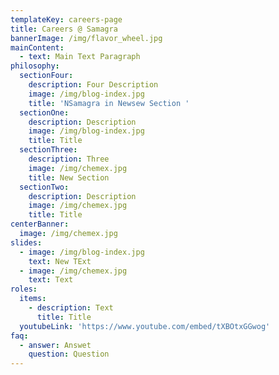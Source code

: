 ```yaml
---
templateKey: careers-page
title: Careers @ Samagra
bannerImage: /img/flavor_wheel.jpg
mainContent:
  - text: Main Text Paragraph
philosophy:
  sectionFour:
    description: Four Description
    image: /img/blog-index.jpg
    title: 'NSamagra in Newsew Section '
  sectionOne:
    description: Description
    image: /img/blog-index.jpg
    title: Title
  sectionThree:
    description: Three
    image: /img/chemex.jpg
    title: New Section
  sectionTwo:
    description: Description
    image: /img/chemex.jpg
    title: Title
centerBanner:
  image: /img/chemex.jpg
slides:
  - image: /img/blog-index.jpg
    text: New TExt
  - image: /img/chemex.jpg
    text: Text
roles:
  items:
    - description: Text
      title: Title
  youtubeLink: 'https://www.youtube.com/embed/tXBOtxGGwog'
faq:
  - answer: Answet
    question: Question
---
```


